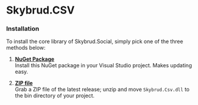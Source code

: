 Skybrud.CSV
============

### Installation

To install the core library of Skybrud.Social, simply pick one of the three methods below:

1. [**NuGet Package**][NuGetPackage]  
   Install this NuGet package in your Visual Studio project. Makes updating easy.

2. [**ZIP file**][GitHubRelease]  
   Grab a ZIP file of the latest release; unzip and move `Skybrud.Csv.dll` to the bin directory of your project.


[NuGetPackage]: https://www.nuget.org/packages/Skybrud.Csv
[GitHubRelease]: https://github.com/abjerner/Skybrud.Csv/releases/latest
[Issues]: https://github.com/abjerner/Skybrud.Csv/issues
